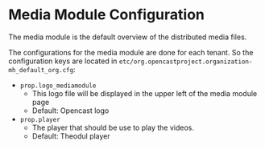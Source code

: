 Media Module Configuration
==========================

The media module is the default overview of the distributed media files.

The configurations for the media module are done for each tenant. So the configuration keys are located in
`etc/org.opencastproject.organization-mh_default_org.cfg`:

- `prop.logo_mediamodule`
    - This logo file will be displayed in the upper left of the media module page
    - Default: Opencast logo
- `prop.player`
    - The player that should be use to play the videos.
    - Default: Theodul player
